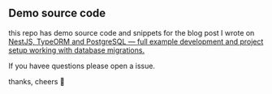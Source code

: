 ## Demo source code 

this repo has demo source code and snippets for the blog post I wrote on [NestJS, TypeORM and PostgreSQL — full example development and project setup working with database migrations.](
https://medium.com/@gausmann.simon/nestjs-typeorm-and-postgresql-full-example-development-and-project-setup-working-with-database-c1a2b1b11b8f)

If you havee questions please open a issue. 

thanks, cheers 🍻 
